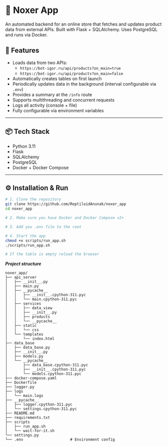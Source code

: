 # 🐍 Noxer App

An automated backend for an online store that fetches and updates product data from external APIs. Built with Flask + SQLAlchemy. Uses PostgreSQL and runs via Docker.

## 🚀 Features

- Loads data from two APIs:
  - `https://bot-igor.ru/api/products?on_main=true`
  - `https://bot-igor.ru/api/products?on_main=false`
- Automatically creates tables on first launch
- Periodically updates data in the background (interval configurable via `.env`)
- Provides a summary at the `/info` route
- Supports multithreading and concurrent requests
- Logs all activity (console + file)
- Fully configurable via environment variables

---

## 📦 Tech Stack

- Python 3.11
- Flask
- SQLAlchemy
- PostgreSQL
- Docker + Docker Compose

---

## ⚙️ Installation & Run

```bash
# 1. Clone the repository
git clone https://github.com/ReptiloidAnunak/noxer_app
cd noxer_app

# 2. Make sure you have Docker and Docker Compose v2+

# 3. Add you .env file to the root

# 4. Start the app
chmod +x scripts/run_app.sh
./scripts/run_app.sh

# If the table is empty reload the browser

```

***Project structure***

```
noxer_app/
├── api_server
│   ├── __init__.py
│   ├── main.py
│   ├── __pycache__
│   │   ├── __init__.cpython-311.pyc
│   │   └── main.cpython-311.pyc
│   ├── services
│   │   ├── data_view
│   │   ├── __init__.py
│   │   ├── products
│   │   └── __pycache__
│   ├── static
│   │   └── css
│   └── templates
│       └── index.html
├── data_base
│   ├── data_base.py
│   ├── __init__.py
│   ├── models.py
│   └── __pycache__
│       ├── data_base.cpython-311.pyc
│       ├── __init__.cpython-311.pyc
│       └── models.cpython-311.pyc
├── docker-compose.yaml
├── Dockerfile
├── logger.py
├── logs
│   └── main.logs
├── __pycache__
│   ├── logger.cpython-311.pyc
│   └── settings.cpython-311.pyc
├── README.md
├── requirements.txt
├── scripts
│   ├── run_app.sh
│   └── wait-for-it.sh
└── settings.py
└── .env                     # Environment config
```

